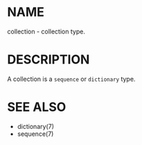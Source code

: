 # NAME
collection - collection type.

# DESCRIPTION
A collection is a `sequence` or `dictionary` type.

# SEE ALSO
- dictionary(7)
- sequence(7)
